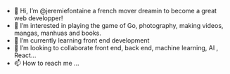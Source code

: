 - 👋 Hi, I’m @jeremiefontaine a french mover dreamin to become a great web developper! 
- 👀 I’m interested in playing the game of Go, photography, making videos, mangas, manhuas and books. 
- 🌱 I’m currently learning front end development
- 💞️ I’m looking to collaborate front end, back end, machine learning, AI , React...
- 📫 How to reach me ...

<!---
jeremiefontaine/jeremiefontaine is a ✨ special ✨ repository because its `README.md` (this file) appears on your GitHub profile.
You can click the Preview link to take a look at your changes.
--->

